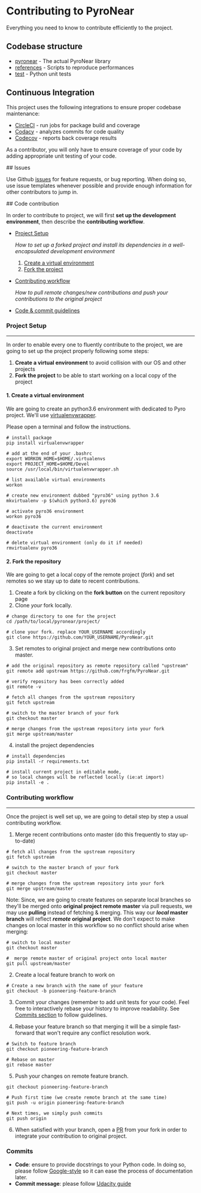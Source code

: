 # Contributing to PyroNear

Everything you need to know to contribute efficiently to the project.



## Codebase structure

- [pyronear](https://github.com/frgfm/PyroNear/blob/master/pyronear) - The actual PyroNear library
- [references](https://github.com/frgfm/PyroNear/blob/master/references) - Scripts to reproduce performances
- [test](https://github.com/frgfm/PyroNear/blob/master/test) - Python unit tests



## Continuous Integration

This project uses the following integrations to ensure proper codebase maintenance:

- [CircleCI](https://circleci.com/) - run jobs for package build and coverage
- [Codacy](https://www.codacy.com/) - analyzes commits for code quality
- [Codecov](https://codecov.io/) - reports back coverage results

As a contributor, you will only have to ensure coverage of your code by adding appropriate unit testing of your code.



## Issues

Use Github [issues](https://github.com/frgfm/PyroNear/issues) for feature requests, or bug reporting. When doing so, use issue templates whenever possible and provide enough information for other contributors to jump in.



## Code contribution

In order to contribute to  project, we will first **set up the development environment**, then describe the **contributing workflow**.

* [Project Setup](project-setup)

    _How to set up a forked project and install its dependencies in a well-encapsulated development environment_
    1. [Create a virtual environment](#create-a-virtual-environment)
    2. [Fork the project](#fork-the-repository)
* [Contributing workflow](contributing-workflow)

   _How to pull remote changes/new contributions and push your contributions to the original project_

* [Code & commit guidelines](#commits)

### Project Setup
---
In order to enable every one to fluently contribute to the project, we are going
to set up the project properly following some steps:
1. **Create a virtual environment** to avoid collision with our OS and other projects
2. **Fork the project** to be able to start working on a local copy of the project

#### 1. Create a virtual environment
We are going to create an python3.6 environment with dedicated to Pyro project. We'll use [virtualenvwrapper](https://virtualenvwrapper.readthedocs.io/).

Please open a terminal and follow the instructions.
```shell
# install package
pip install virtualenvwrapper

# add at the end of your .bashrc
export WORKON_HOME=$HOME/.virtualenvs
export PROJECT_HOME=$HOME/Devel
source /usr/local/bin/virtualenvwrapper.sh

# list available virtual environments
workon

# create new environment dubbed "pyro36" using python 3.6
mkvirtualenv -p $(which python3.6) pyro36

# activate pyro36 environment
workon pyro36

# deactivate the current environment
deactivate

# delete virtual environment (only do it if needed)
rmvirtualenv pyro36
```

#### 2. Fork the repository
We are going to get a local copy of the remote project (_fork_) and set remotes so we stay up to date to recent contributions.

1. Create a fork by clicking on the **fork button** on the current repository page
2. Clone _your_ fork locally.
```shell
# change directory to one for the project
cd /path/to/local/pyronear/project/

# clone your fork. replace YOUR_USERNAME accordingly
git clone https://github.com/YOUR_USERNAME/PyroNear.git
```

3. Set remotes to original project and merge new contributions onto master.
```shell
# add the original repository as remote repository called "upstream"
git remote add upstream https://github.com/frgfm/PyroNear.git

# verify repository has been correctly added
git remote -v

# fetch all changes from the upstream repository
git fetch upstream

# switch to the master branch of your fork
git checkout master

# merge changes from the upstream repository into your fork
git merge upstream/master
```

4. install the project dependencies
```shell
# install dependencies
pip install -r requirements.txt

# install current project in editable mode,
# so local changes will be reflected locally (ie:at import)
pip install -e .
```



### Contributing workflow
---
Once the project is well set up, we are going to detail step by step a usual contributing workflow.

1.  Merge recent contributions onto master (do this frequently to stay up-to-date)
```shell
# fetch all changes from the upstream repository
git fetch upstream

# switch to the master branch of your fork
git checkout master

# merge changes from the upstream repository into your fork
git merge upstream/master
```

Note: Since, we are going to create features on separate local branches so they'll be merged onto **original project remote master** via pull requests, we may use **pulling** instead of fetching & merging. This way our **_local_ master branch** will reflect **_remote_ original project**. We don't expect to make changes on local master in this workflow so no conflict should arise when merging:
```shell
# switch to local master
git checkout master

#  merge remote master of original project onto local master
git pull upstream/master
```

2. Create a local feature branch to work on

```shell
# Create a new branch with the name of your feature
git checkout -b pioneering-feature-branch
```

3. Commit your changes (remember to add unit tests for your code). Feel free to interactively rebase your history to improve readability. See [Commits section](#commits) to follow guidelines.

4. Rebase your feature branch so that merging it will be a simple fast-forward that won't require any conflict resolution work.
```shell
# Switch to feature branch
git checkout pioneering-feature-branch

# Rebase on master
git rebase master
```

5. Push your changes on remote feature branch.
```shell
git checkout pioneering-feature-branch

# Push first time (we create remote branch at the same time)
git push -u origin pioneering-feature-branch

# Next times, we simply push commits
git push origin
```

6. When satisfied with your branch, open a [PR](https://help.github.com/en/articles/creating-a-pull-request-from-a-fork) from your fork in order to integrate your contribution to original project.

### Commits

- **Code**: ensure to provide docstrings to your Python code. In doing so, please follow [Google-style](https://sphinxcontrib-napoleon.readthedocs.io/en/latest/example_google.html) so it can ease the process of documentation later.
- **Commit message**: please follow [Udacity guide](http://udacity.github.io/git-styleguide/)
